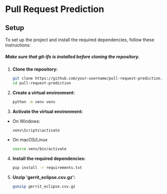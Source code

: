 # Pull Request Prediction

## Setup

To set up the project and install the required dependencies, follow these instructions:

##### Make sure that git-lfs is installed before cloning the repository.

1. **Clone the repository:**

   ```bash
   git clone https://github.com/your-username/pull-request-prediction.git
   cd pull-request-prediction
   ```

2. **Create a virtual environment:**

   ```bash
   python -m venv venv
   ```

3. **Activate the virtual environment:**

- On Windows:
  ```bash
  venv\Scripts\activate
  ```
- On macOS/Linux
  ```bash
  source venv/bin/activate
  ```

4. **Install the required dependencies:**

   ```bash
   pip install -r requirements.txt
   ```

5. **Unzip 'gerrit_eclipse.csv.gz':**

   ```bash
   gunzip gerrit_eclipse.csv.gz
   ```
